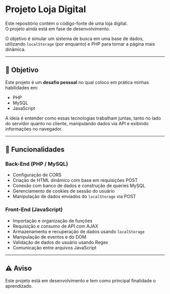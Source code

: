 # Projeto Loja Digital

Este repositório contém o código-fonte de uma loja digital.  
O projeto ainda está em fase de desenvolvimento.

O objetivo é simular um sistema de busca em uma base de dados, utilizando `localStorage` (por enquanto) e PHP para tornar a página mais dinâmica.

---

## 🚀 Objetivo

Este projeto é um **desafio pessoal** no qual coloco em prática minhas habilidades em:

- PHP
- MySQL
- JavaScript

A ideia é entender como essas tecnologias trabalham juntas, tanto no lado do servidor quanto no cliente, manipulando dados via API e exibindo informações no navegador.

---

## 🧩 Funcionalidades

### Back-End (PHP / MySQL)

- Configuração de CORS
- Criação de HTML dinâmico com base em requisições POST
- Conexão com banco de dados e construção de queries MySQL
- Gerenciamento de cookies de sessão do usuário
- Manipulação de dados enviados do `localStorage` via POST

### Front-End (JavaScript)

- Importação e organização de funções
- Requisição e consumo de API com AJAX
- Armazenamento e recuperação de dados usando `localStorage`
- Manipulação de eventos e do DOM
- Validação de dados do usuário usando Regex
- Comunicação entre arquivos JavaScript

---

## ⚠️ Aviso

Este projeto está em desenvolvimento e tem como principal finalidade o aprendizado.
